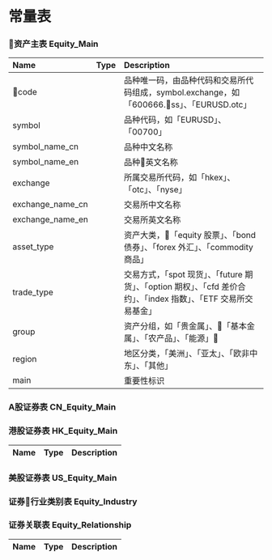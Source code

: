 # 常量表

### 资产主表 Equity_Main

| Name | Type | Description |
| :-- | :-: | :-- |
| code |  | 品种唯一码，由品种代码和交易所代码组成，symbol.exchange，如「600666.ss」、「EURUSD.otc」 |
| symbol |  | 品种代码，如「EURUSD」、「00700」 |
| symbol_name_cn |  | 品种中文名称 |
| symbol_name_en |  | 品种英文名称 |
| exchange |  | 所属交易所代码，如「hkex」、「otc」、「nyse」 |
| exchange_name_cn |  | 交易所中文名称 |
| exchange_name_en |  | 交易所英文名称 |
| asset_type |  | 资产大类，「equity 股票」、「bond 债券」、「forex 外汇」、「commodity 商品」 |
| trade_type |  | 交易方式，「spot 现货」、「future 期货」、「option 期权」、「cfd 差价合约」、「index 指数」、「ETF 交易所交易基金」 |
| group |  | 资产分组，如「贵金属」、「基本金属」、「农产品」、「能源」 |
| region |  | 地区分类，「美洲」、「亚太」、「欧非中东」、「其他」 |
| main |  | 重要性标识 |

### A股证券表 CN_Equity_Main


### 港股证券表 HK_Equity_Main

| Name | Type | Description |
| :-- | :-: | :-- |


### 美股证券表 US_Equity_Main


### 证券行业类别表 Equity_Industry


### 证券关联表 Equity_Relationship

| Name | Type | Description |
| :-- | :-: | :-- |

